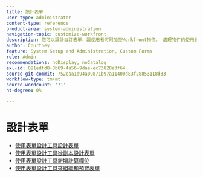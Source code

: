 ```yaml
---
title: 設計表單
user-type: administrator
content-type: reference
product-area: system-administration
navigation-topic: customize-workfront
description: 您可以設計自訂表單，讓使用者可附加至Workfront物件。 處理物件的使用者可以填寫自訂表格，以提供物件的相關資訊。
author: Courtney
feature: System Setup and Administration, Custom Forms
role: Admin
recommendations: noDisplay, noCatalog
exl-id: 091edfd8-8b69-4a56-9dae-ec73828a3f64
source-git-commit: 752caa1d94a09871b97a11400d83f28853118d33
workflow-type: tm+mt
source-wordcount: '71'
ht-degree: 0%

---
```


# 設計表單

* [使用表單設計工具設計表單](/help/quicksilver/administration-and-setup/customize-workfront/create-manage-custom-forms/form-designer/design-a-form/design-a-form.md)
* [使用表單設計工具從副本設計表單](/help/quicksilver/administration-and-setup/customize-workfront/create-manage-custom-forms/form-designer/design-a-form/design-from-copy.md)
* [使用表單設計工具新增計算欄位](/help/quicksilver/administration-and-setup/customize-workfront/create-manage-custom-forms/form-designer/design-a-form/add-a-calculated-field.md)
* [使用表單設計工具來組織和預覽表單](/help/quicksilver/administration-and-setup/customize-workfront/create-manage-custom-forms/form-designer/design-a-form/organize-a-form.md)
